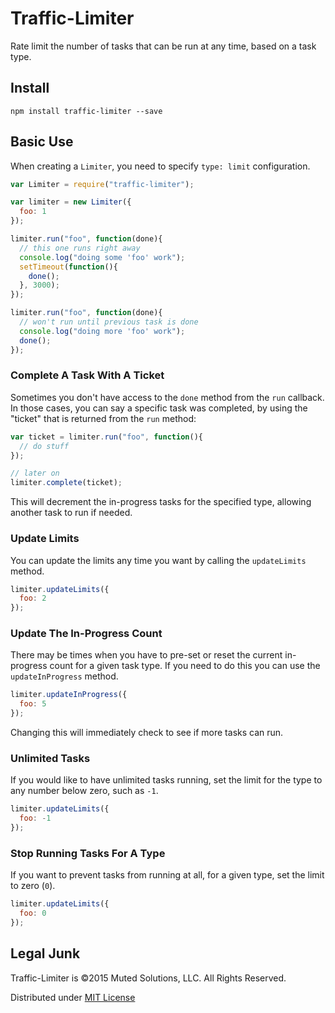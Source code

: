 # Traffic-Limiter

Rate limit the number of tasks that can be run at any time,
based on a task type. 

## Install

`npm install traffic-limiter --save`

## Basic Use

When creating a `Limiter`, you need to specify `type: limit`
configuration.

```js
var Limiter = require("traffic-limiter");

var limiter = new Limiter({
  foo: 1
});

limiter.run("foo", function(done){
  // this one runs right away
  console.log("doing some 'foo' work");
  setTimeout(function(){
    done();
  }, 3000);
});

limiter.run("foo", function(done){
  // won't run until previous task is done
  console.log("doing more 'foo' work");
  done();
});
```

### Complete A Task With A Ticket

Sometimes you don't have access to the `done` method from the
`run` callback. In those cases, you can say a specific task
was completed, by using the "ticket" that is returned from the
`run` method:

```js
var ticket = limiter.run("foo", function(){
  // do stuff
});

// later on
limiter.complete(ticket);
```

This will decrement the in-progress tasks for the specified 
type, allowing another task to run if needed.

### Update Limits

You can update the limits any time you want by calling the
`updateLimits` method.

```js
limiter.updateLimits({
  foo: 2
});
```

### Update The In-Progress Count

There may be times when you have to pre-set or reset the current in-progress
count for a given task type. If you need to do this you can use the `updateInProgress`
method.

```js
limiter.updateInProgress({
  foo: 5
});
```

Changing this will immediately check to see if more tasks can run.

### Unlimited Tasks

If you would like to have unlimited tasks running, set the
limit for the type to any number below zero, such as `-1`.

```js
limiter.updateLimits({
  foo: -1
});
```

### Stop Running Tasks For A Type

If you want to prevent tasks from running at all, for a given
type, set the limit to zero (`0`).

```js
limiter.updateLimits({
  foo: 0
});
```

## Legal Junk

Traffic-Limiter is &copy;2015 Muted Solutions, LLC. All Rights Reserved.

Distributed under [MIT License](http://mutedsolutions.mit-license.org)
